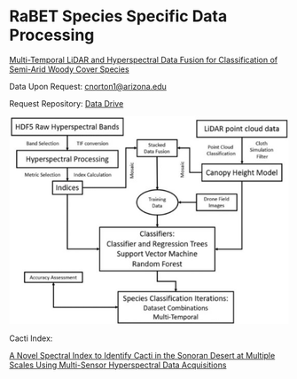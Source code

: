 # RaBET Species Specific Data Processing

[Multi-Temporal LiDAR and Hyperspectral Data Fusion for Classification of Semi-Arid Woody Cover Species](https://doi.org/10.3390/rs14122896) 

Data Upon Request:
cnorton1@arizona.edu

Request Repository:
[Data Drive](https://drive.google.com/drive/folders/1GH-YNfj9L6DLQEoDzcBDIeZO4oWICTFe?usp=sharing)

![Workflow](https://github.com/cingularities/Images/blob/main/SpeciesClassification.jpg)

Cacti Index:

[A Novel Spectral Index to Identify Cacti in the Sonoran Desert at Multiple Scales Using Multi-Sensor Hyperspectral Data Acquisitions](https://doi.org/10.3390/land11060786)

